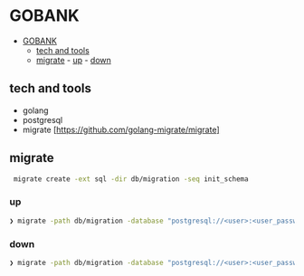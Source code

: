 # GOBANK

<!--toc:start-->

- [GOBANK](#gobank)
  - [tech and tools](#tech-and-tools)
  - [migrate](#migrate) - [up](#up) - [down](#down)
  <!--toc:end-->

## tech and tools

- golang
- postgresql
- migrate [https://github.com/golang-migrate/migrate]

## migrate

```bash
 migrate create -ext sql -dir db/migration -seq init_schema
```

### up

```bash
❯ migrate -path db/migration -database "postgresql://<user>:<user_password>@localhost:5432/<db_name>?sslmode=disable" --verbose up
```

### down

```bash
❯ migrate -path db/migration -database "postgresql://<user>:<user_password>@localhost:5432/<db_name>?sslmode=disable" --verbose down
```
